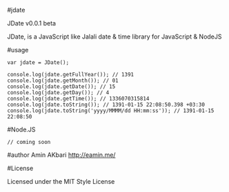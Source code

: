 #jdate

JDate v0.0.1 beta

JDate, is a JavaScript like Jalali date & time library for JavaScript & NodeJS

#usage

	var jdate = JDate();
	
	console.log(jdate.getFullYear()); // 1391
	console.log(jdate.getMonth()); // 01
	console.log(jdate.getDate()); // 15
	console.log(jdate.getDay()); // 4
	console.log(jdate.getTime()); // 1336070315814
	console.log(jdate.toString()); // 1391-01-15 22:08:50.398 +03:30
	console.log(jdate.toString('yyyy/MMMM/dd HH:mm:ss')); // 1391-01-15 22:08:50

#Node.JS

	// coming soon

#author
Amin AKbari
http://eamin.me/

#License

Licensed under the MIT Style License